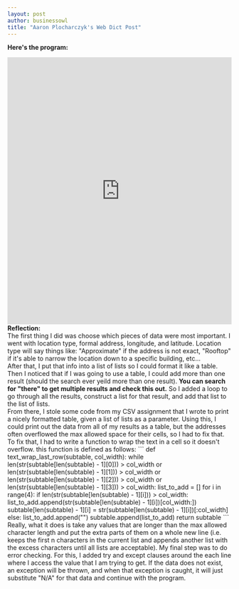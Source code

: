 ```yaml
---
layout: post
author: businessowl
title: "Aaron Plocharczyk's Web Dict Post"
---
```


<strong>Here's the program:</strong>
<iframe src="https://trinket.io/embed/python3/d998f2bd18" width="100%" height="600" frameborder="0" marginwidth="0" marginheight="0" allowfullscreen></iframe>
    
<br/>
<strong>Reflection:</strong>
<br/>
The first thing I did was choose which pieces of data were most important. I went with location type, formal address, longitude, and latitude. Location type will say things like: "Approximate" if the address is not exact, "Rooftop" if it's able to narrow the location down to a specific building, etc...
<br/>
After that, I put that info into a list of lists so I could format it like a table. Then I noticed that if I was going to use a table, I could add more than one result (should the search ever yeild more than one result). <strong>You can search for "there" to get multiple results and check this out.</strong> So I added a loop to go through all the results, construct a list for that result, and add that list to the list of lists.
<br/>
From there, I stole some code from my CSV assignment that I wrote to print a nicely formatted table, given a list of lists as a parameter. Using this, I could print out the data from all of my results as a table, but the addresses often overflowed the max allowed space for their cells, so I had to fix that. To fix that, I had to write a function to wrap the text in a cell so it doesn't overflow. this function is defined as follows:
```
def text_wrap_last_row(subtable, col_width):
  while len(str(subtable[len(subtable) - 1][0])) > col_width or len(str(subtable[len(subtable) - 1][1])) > col_width or len(str(subtable[len(subtable) - 1][2])) > col_width or len(str(subtable[len(subtable) - 1][3])) > col_width:
      list_to_add = []
      for i in range(4):
        if len(str(subtable[len(subtable) - 1][i])) > col_width:
          list_to_add.append(str(subtable[len(subtable) - 1][i])[col_width:])
          subtable[len(subtable) - 1][i] = str(subtable[len(subtable) - 1][i])[:col_width]
        else:
          list_to_add.append("")
      subtable.append(list_to_add)
  return subtable
```
Really, what it does is take any values that are longer than the max allowed character length and put the extra parts of them on a whole new line (i.e. keeps the first n characters in the current list and appends another list with the excess characters until all lists are acceptable). My final step was to do error checking. For this, I added try and except clauses around the each line where I access the value that I am trying to get. If the data does not exist, an exception will be thrown, and when that exception is caught, it will just substitute "N/A" for that data and continue with the program.
